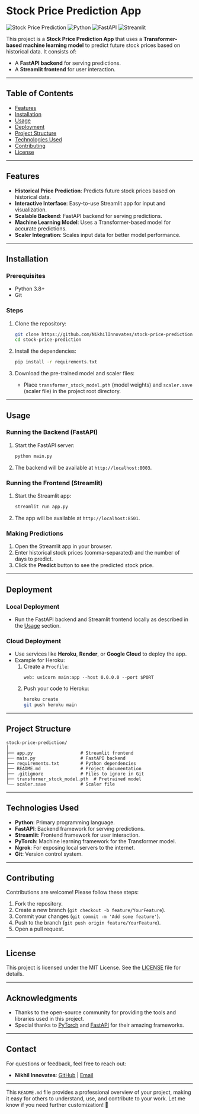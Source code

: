 
# Stock Price Prediction App

![Stock Price Prediction](https://img.shields.io/badge/Stock-Price_Prediction-blue) ![Python](https://img.shields.io/badge/Python-3.8%2B-green) ![FastAPI](https://img.shields.io/badge/FastAPI-0.95.2-brightgreen) ![Streamlit](https://img.shields.io/badge/Streamlit-1.26.0-orange)

This project is a **Stock Price Prediction App** that uses a **Transformer-based machine learning model** to predict future stock prices based on historical data. It consists of:
- A **FastAPI backend** for serving predictions.
- A **Streamlit frontend** for user interaction.

---

## Table of Contents
- [Features](#features)
- [Installation](#installation)
- [Usage](#usage)
- [Deployment](#deployment)
- [Project Structure](#project-structure)
- [Technologies Used](#technologies-used)
- [Contributing](#contributing)
- [License](#license)

---

## Features
- **Historical Price Prediction**: Predicts future stock prices based on historical data.
- **Interactive Interface**: Easy-to-use Streamlit app for input and visualization.
- **Scalable Backend**: FastAPI backend for serving predictions.
- **Machine Learning Model**: Uses a Transformer-based model for accurate predictions.
- **Scaler Integration**: Scales input data for better model performance.

---

## Installation

### Prerequisites
- Python 3.8+
- Git

### Steps
1. Clone the repository:
   ```bash
   git clone https://github.com/NikhilInnovates/stock-price-prediction.git
   cd stock-price-prediction
   ```

2. Install the dependencies:
   ```bash
   pip install -r requirements.txt
   ```

3. Download the pre-trained model and scaler files:
   - Place `transformer_stock_model.pth` (model weights) and `scaler.save` (scaler file) in the project root directory.

---

## Usage

### Running the Backend (FastAPI)
1. Start the FastAPI server:
   ```bash
   python main.py
   ```
2. The backend will be available at `http://localhost:8003`.

### Running the Frontend (Streamlit)
1. Start the Streamlit app:
   ```bash
   streamlit run app.py
   ```
2. The app will be available at `http://localhost:8501`.

### Making Predictions
1. Open the Streamlit app in your browser.
2. Enter historical stock prices (comma-separated) and the number of days to predict.
3. Click the **Predict** button to see the predicted stock price.

---

## Deployment

### Local Deployment
- Run the FastAPI backend and Streamlit frontend locally as described in the [Usage](#usage) section.

### Cloud Deployment
- Use services like **Heroku**, **Render**, or **Google Cloud** to deploy the app.
- Example for Heroku:
  1. Create a `Procfile`:
     ```
     web: uvicorn main:app --host 0.0.0.0 --port $PORT
     ```
  2. Push your code to Heroku:
     ```bash
     heroku create
     git push heroku main
     ```

---

## Project Structure
```
stock-price-prediction/
│
├── app.py                  # Streamlit frontend
├── main.py                 # FastAPI backend
├── requirements.txt        # Python dependencies
├── README.md               # Project documentation
├── .gitignore              # Files to ignore in Git
├── transformer_stock_model.pth  # Pretrained model
└── scaler.save             # Scaler file
```

---

## Technologies Used
- **Python**: Primary programming language.
- **FastAPI**: Backend framework for serving predictions.
- **Streamlit**: Frontend framework for user interaction.
- **PyTorch**: Machine learning framework for the Transformer model.
- **Ngrok**: For exposing local servers to the internet.
- **Git**: Version control system.

---

## Contributing
Contributions are welcome! Please follow these steps:
1. Fork the repository.
2. Create a new branch (`git checkout -b feature/YourFeature`).
3. Commit your changes (`git commit -m 'Add some feature'`).
4. Push to the branch (`git push origin feature/YourFeature`).
5. Open a pull request.

---

## License
This project is licensed under the MIT License. See the [LICENSE](LICENSE) file for details.

---

## Acknowledgments
- Thanks to the open-source community for providing the tools and libraries used in this project.
- Special thanks to [PyTorch](https://pytorch.org/) and [FastAPI](https://fastapi.tiangolo.com/) for their amazing frameworks.

---

## Contact
For questions or feedback, feel free to reach out:
- **Nikhil Innovates**: [GitHub](https://github.com/NikhilInnovates) | [Email](mailto:nikhil@example.com)

---

This `README.md` file provides a professional overview of your project, making it easy for others to understand, use, and contribute to your work. Let me know if you need further customization! 🚀
